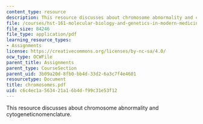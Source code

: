 ```yaml
---
content_type: resource
description: This resource discusses about chromosome abnormality and cytogeneticnomenclature.
file: /courses/hst-161-molecular-biology-and-genetics-in-modern-medicine-fall-2007/c6c4ec1a563421a16b4df99c31e53f12_chromosomes.pdf
file_size: 84246
file_type: application/pdf
learning_resource_types:
- Assignments
license: https://creativecommons.org/licenses/by-nc-sa/4.0/
ocw_type: OCWFile
parent_title: Assignments
parent_type: CourseSection
parent_uid: 3b09a20d-8fb0-bb4d-33d2-6a3c7f4e4601
resourcetype: Document
title: chromosomes.pdf
uid: c6c4ec1a-5634-21a1-6b4d-f99c31e53f12
---
```

This resource discusses about chromosome abnormality and cytogeneticnomenclature.